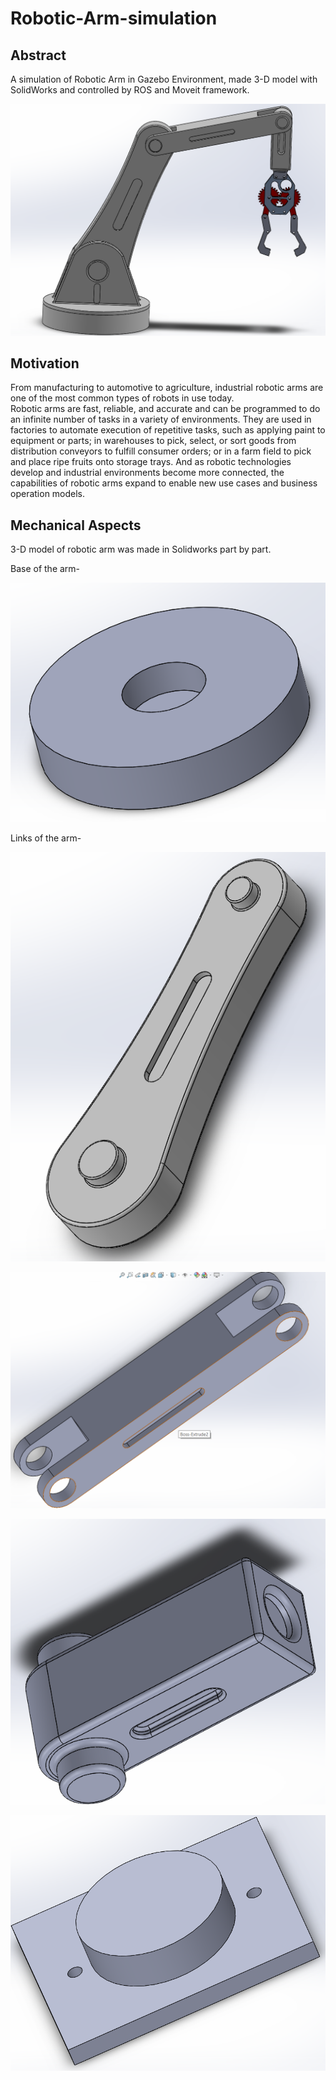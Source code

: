 # Robotic-Arm-simulation

## Abstract

A simulation of Robotic Arm in Gazebo Environment, made 3-D model with SolidWorks and controlled by ROS and Moveit framework.

![Final](https://github.com/Aviral2002/Robotic-Arm-simulation/blob/main/Images%20And%20VIdeos/finalarm.png)

## Motivation

From manufacturing to automotive to agriculture, industrial robotic arms are one of the most common types of robots in use today.<br>
Robotic arms are fast, reliable, and accurate and can be programmed to do an infinite number of tasks in a variety of environments. They are used in factories to automate execution of repetitive tasks, such as applying paint to equipment or parts; in warehouses to pick, select, or sort goods from distribution conveyors to fulfill consumer orders; or in a farm field to pick and place ripe fruits onto storage trays. And as robotic technologies develop and industrial environments become more connected, the capabilities of robotic arms expand to enable new use cases and business operation models.

## Mechanical Aspects 

3-D model of robotic arm was made in Solidworks part by part.

Base of the arm-

![base](https://github.com/Aviral2002/Robotic-Arm-simulation/blob/main/Images%20And%20VIdeos/base.png)

Links of the arm-

![link1](https://github.com/Aviral2002/Robotic-Arm-simulation/blob/main/Images%20And%20VIdeos/link1.png)

![link2](https://github.com/Aviral2002/Robotic-Arm-simulation/blob/main/Images%20And%20VIdeos/link2.png)

![link3](https://github.com/Aviral2002/Robotic-Arm-simulation/blob/main/Images%20And%20VIdeos/link3.png)

![link4](https://github.com/Aviral2002/Robotic-Arm-simulation/blob/main/Images%20And%20VIdeos/link4.png)